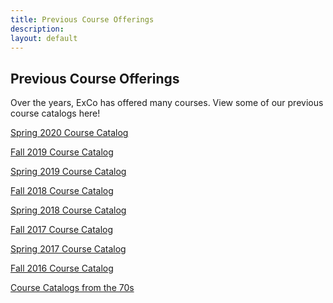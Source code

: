 ```yaml
---
title: Previous Course Offerings
description:
layout: default
---
```

## Previous Course Offerings

Over the years, ExCo has offered many courses. View some of our previous course catalogs here!

<a href="https://docs.google.com/document/d/1Q8HjZ0s1LbEKivvoasxn2UAIA7YXHBs3va39pCuX8_A/edit"> Spring 2020 Course Catalog</a>

<a href="https://docs.google.com/document/d/1c-NFa1Ay2kCEho0tzqrUV0aIW-65zmYIw95FUphFkME/edit">Fall 2019 Course Catalog</a>

<a href="https://docs.google.com/document/d/1ggpepv497k-sz4iPZqC752d-eOQZMPR05M5ByxGi3U4/edit">Spring 2019 Course Catalog</a>

<a href="https://docs.google.com/document/d/18M2r0w8oN8UoDcv3n9lI3vOLfMpezj1HhbrupPEgYIE/edit">Fall 2018 Course Catalog</a>

<a href="https://docs.google.com/document/d/1r7jCgnPHEzFiU24uZ7fmXBUH6rueDnWZOc8tiaU1Aqs/edit">Spring 2018 Course Catalog</a>

<a href="https://docs.google.com/document/d/17p9kwSxdJtKMJJdoY8Ga_b3qIHTmzFggoi8GQ4KrNow/edit">Fall 2017 Course Catalog</a>

<a href="https://docs.google.com/document/d/13zo1-CzqEQOb9SWzP-z76dSCbbo-8hodeMerVR3Wl90/edit">Spring 2017 Course Catalog</a>

<a href="https://docs.google.com/document/d/1W8mr1eiSZkvgNXwQVSHuqSJ3NS9DFALAs-vYKwbL5cQ/edit">Fall 2016 Course Catalog</a>

<a href="https://drive.google.com/file/d/0B6op0Cv0OYNPSEtPRmFTYlNvN0NKeWRPT0pCQkwxYk82YkhF/view"> Course Catalogs from the 70s</a>


